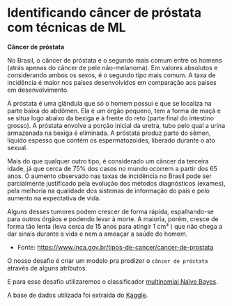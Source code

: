 # Identificando câncer de próstata com técnicas de ML

**Câncer de próstata**

No Brasil, o câncer de próstata é o segundo mais comum entre os homens (atrás apenas do câncer de pele não-melanoma). Em valores absolutos e considerando ambos os sexos, é o segundo tipo mais comum. A taxa de incidência é maior nos países desenvolvidos em comparação aos países em desenvolvimento.

A próstata é uma glândula que só o homem possui e que se localiza na parte baixa do abdômen. Ela é um órgão pequeno, tem a forma de maçã e se situa logo abaixo da bexiga e à frente do reto (parte final do intestino grosso). A próstata envolve a porção inicial da uretra, tubo pelo qual a urina armazenada na bexiga é eliminada. A próstata produz parte do sêmen, líquido espesso que contém os espermatozoides, liberado durante o ato sexual.

Mais do que qualquer outro tipo, é considerado um câncer da terceira idade, já que cerca de 75% dos casos no mundo ocorrem a partir dos 65 anos. O aumento observado nas taxas de incidência no Brasil pode ser parcialmente justificado pela evolução dos métodos diagnósticos (exames), pela melhoria na qualidade dos sistemas de informação do país e pelo aumento na expectativa de vida.

Alguns desses tumores podem crescer de forma rápida, espalhando-se para outros órgãos e podendo levar à morte. A maioria, porém, cresce de forma tão lenta (leva cerca de 15 anos para atingir 1 cm³ ) que não chega a dar sinais durante a vida e nem a ameaçar a saúde do homem.

- Fonte: https://www.inca.gov.br/tipos-de-cancer/cancer-de-prostata


O nosso desafio é criar um modelo pra predizer o `câncer de próstata` através de alguns atributos.

E para esse desafio utilizaremos o classificador [multinomial Naïve Bayes](https://scikit-learn.org/stable/modules/generated/sklearn.naive_bayes.MultinomialNB.html).

A base de dados utilizada foi extraída do [Kaggle](https://www.kaggle.com/sajidsaifi/prostate-cancer).

